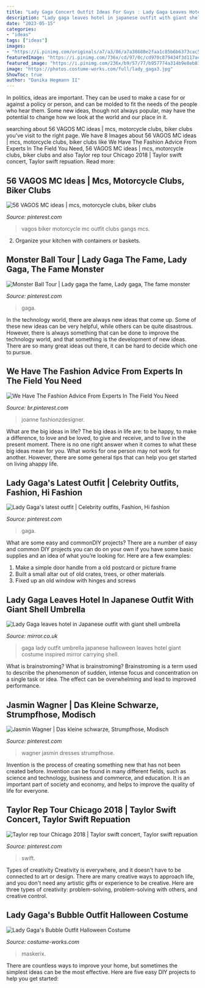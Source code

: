 ```yaml
---
title: "Lady Gaga Concert Outfit Ideas For Guys : Lady Gaga Leaves Hotel In Japanese Outfit With Giant Shell Umbrella"
description: "Lady gaga leaves hotel in japanese outfit with giant shell umbrella"
date: "2023-05-15"
categories:
- "ideas"
tags: ["ideas"]
images:
- "https://i.pinimg.com/originals/a7/a3/86/a7a38688e2faa1c85b6b6373cac53b7b.jpg"
featuredImage: "https://i.pinimg.com/736x/cd/97/0c/cd970c879434f3d117ac90801b1c92b4.jpg"
featured_image: "https://i.pinimg.com/236x/b9/57/77/b957774a314b9e8eb81227bb6df2b543--biker-gangs-colours.jpg"
image: "https://photos.costume-works.com/full/lady_gaga3.jpg"
ShowToc: true
author: "Danika Hegmann II"
---
```



In politics, ideas are important. They can be used to make a case for or against a policy or person, and can be molded to fit the needs of the people who hear them. Some new ideas, though not always popular, may have the potential to change how we look at the world and our place in it.

	

		
searching about 56 VAGOS MC ideas | mcs, motorcycle clubs, biker clubs you've visit to the right page. We have 8 Images about 56 VAGOS MC ideas | mcs, motorcycle clubs, biker clubs like We Have The Fashion Advice From Experts In The Field You Need, 56 VAGOS MC ideas | mcs, motorcycle clubs, biker clubs and also Taylor rep tour Chicago 2018 | Taylor swift concert, Taylor swift repuation. Read more:
		
    
## 56 VAGOS MC Ideas | Mcs, Motorcycle Clubs, Biker Clubs

<img loading=lazy src="https://i.pinimg.com/236x/b9/57/77/b957774a314b9e8eb81227bb6df2b543--biker-gangs-colours.jpg" onerror="this.onerror=null;this.src='https://tse3.mm.bing.net/th?id=OIP.48QJjhC26JGxWI77LHwTDgAAAA&amp;pid=15.1';" alt="56 VAGOS MC ideas | mcs, motorcycle clubs, biker clubs">

_Source: pinterest.com_

>vagos biker motorcycle mc outfit clubs gangs mcs. 

	

2. Organize your kitchen with containers or baskets.

    
## Monster Ball Tour | Lady Gaga The Fame, Lady Gaga, The Fame Monster

<img loading=lazy src="https://i.pinimg.com/originals/a7/a3/86/a7a38688e2faa1c85b6b6373cac53b7b.jpg" onerror="this.onerror=null;this.src='https://tse3.mm.bing.net/th?id=OIP.QfY7zVft0q-j4lG0ZXYibwHaI-&amp;pid=15.1';" alt="Monster Ball Tour | Lady gaga the fame, Lady gaga, The fame monster">

_Source: pinterest.com_

>gaga. 

	

In the technology world, there are always new ideas that come up. Some of these new ideas can be very helpful, while others can be quite disastrous. However, there is always something that can be done to improve the technology world, and that something is the development of new ideas. There are so many great ideas out there, it can be hard to decide which one to pursue.

    
## We Have The Fashion Advice From Experts In The Field You Need

<img loading=lazy src="https://i.pinimg.com/736x/cd/97/0c/cd970c879434f3d117ac90801b1c92b4.jpg" onerror="this.onerror=null;this.src='https://tse4.mm.bing.net/th?id=OIP.LijboPglQ6kuBGUzkpacxAHaJ3&amp;pid=15.1';" alt="We Have The Fashion Advice From Experts In The Field You Need">

_Source: br.pinterest.com_

>joanne fashionzdesigner. 

	

What are the big ideas in life?
The big ideas in life are: to be happy, to make a difference, to love and be loved, to give and receive, and to live in the present moment. There is no one right answer when it comes to what these big ideas mean for you. What works for one person may not work for another. However, there are some general tips that can help you get started on living ahappy life.

    
## Lady Gaga&#039;s Latest Outfit | Celebrity Outfits, Fashion, Hi Fashion

<img loading=lazy src="https://i.pinimg.com/originals/fd/5f/ad/fd5fadd2fa95f82dac35228c3606a98d.jpg" onerror="this.onerror=null;this.src='https://tse3.mm.bing.net/th?id=OIP.3pQucR2zkToi1j1RBmOZ8AAAAA&amp;pid=15.1';" alt="Lady Gaga&#039;s latest outfit | Celebrity outfits, Fashion, Hi fashion">

_Source: pinterest.com_

>gaga. 

	

What are some easy and commonDIY projects?
There are a number of easy and common DIY projects you can do on your own if you have some basic supplies and an idea of what you’re looking for. Here are a few examples:
1. Make a simple door handle from a old postcard or picture frame
2. Built a small altar out of old crates, trees, or other materials
3. Fixed up an old window with hinges and screws

    
## Lady Gaga Leaves Hotel In Japanese Outfit With Giant Shell Umbrella

<img loading=lazy src="http://i2.mirror.co.uk/incoming/article2661396.ece/ALTERNATES/s927b/Lady-Gaga-leaves-her-hotel-on-Halloween-wearing-a-Japanese-inspired-outfit-and-a-huge-seashell-umbrella.jpg" onerror="this.onerror=null;this.src='https://tse1.mm.bing.net/th?id=OIP.09wHWXX7540B0mqfTFgVGQHaJj&amp;pid=15.1';" alt="Lady Gaga leaves hotel in Japanese outfit with giant shell umbrella">

_Source: mirror.co.uk_

>gaga lady outfit umbrella japanese halloween leaves hotel giant costume inspired mirror carrying shell. 

	

What is brainstroming?
What is brainstroming? Brainstroming is a term used to describe the phenomenon of sudden, intense focus and concentration on a single task or idea. The effect can be overwhelming and lead to improved performance.

    
## Jasmin Wagner | Das Kleine Schwarze, Strumpfhose, Modisch

<img loading=lazy src="https://i.pinimg.com/736x/86/97/25/869725a70ce1f0de093f1043bfde141e.jpg" onerror="this.onerror=null;this.src='https://tse4.mm.bing.net/th?id=OIP.c9zSXkVHEiS-dEXrEZy98wHaNb&amp;pid=15.1';" alt="Jasmin Wagner | Das kleine schwarze, Strumpfhose, Modisch">

_Source: pinterest.com_

>wagner jasmin dresses strumpfhose. 

	

Invention is the process of creating something new that has not been created before. Invention can be found in many different fields, such as science and technology, business and commerce, and education. It is an important part of society and economy, and helps to improve the quality of life for everyone.

    
## Taylor Rep Tour Chicago 2018 | Taylor Swift Concert, Taylor Swift Repuation

<img loading=lazy src="https://i.pinimg.com/736x/87/62/d6/8762d65b793bba572157d129348c5ad3.jpg" onerror="this.onerror=null;this.src='https://tse3.mm.bing.net/th?id=OIP.HUDYcYMtGlr6t0xoz1HPqwHaIH&amp;pid=15.1';" alt="Taylor rep tour Chicago 2018 | Taylor swift concert, Taylor swift repuation">

_Source: pinterest.com_

>swift. 

	

Types of creativity
Creativity is everywhere, and it doesn't have to be connected to art or design. There are many creative ways to approach life, and you don't need any artistic gifts or experience to be creative. Here are three types of creativity: problem-solving, problem-solving with others, and creative control.

    
## Lady Gaga&#039;s Bubble Outfit Halloween Costume

<img loading=lazy src="https://photos.costume-works.com/full/lady_gaga3.jpg" onerror="this.onerror=null;this.src='https://tse3.mm.bing.net/th?id=OIP.jvua4tjgouPLVbMzYruGRQHaKq&amp;pid=15.1';" alt="Lady Gaga&#039;s Bubble Outfit Halloween Costume">

_Source: costume-works.com_

>maskerix. 

	

There are countless ways to improve your home, but sometimes the simplest ideas can be the most effective. Here are five easy DIY projects to help you get started: 


